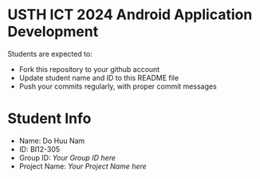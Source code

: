 USTH ICT 2024 Android Application Development
=====================================================

Students are expected to:

* Fork this repository to your github account
* Update student name and ID to this README file
* Push your commits regularly, with proper commit messages

Student Info
=======================

* Name: Do Huu Nam
* ID: BI12-305
* Group ID: *Your Group ID here*
* Project Name: *Your Project Name here*
